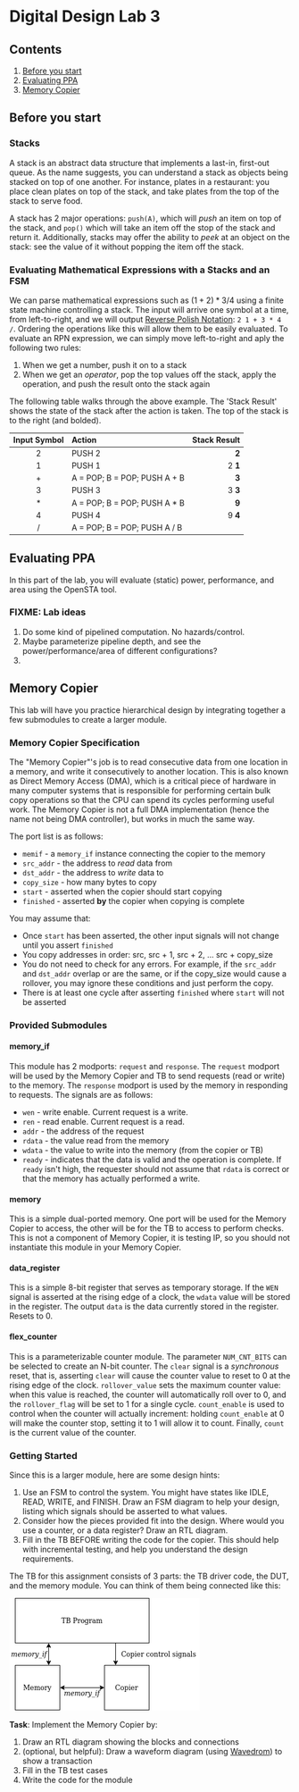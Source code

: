# Digital Design Lab 3

## Contents
1. [Before you start](#before-you-start)
2. [Evaluating PPA](#evaluating-ppa)
2. [Memory Copier](#memory-copier)

## Before you start

### Stacks
A stack is an abstract data structure that implements a last-in, first-out queue. As the name suggests, you can understand a stack as objects being stacked on top of one another. For instance, plates in a restaurant: you place clean plates on top of the stack, and take plates from the top of the stack to serve food.

A stack has 2 major operations: `push(A)`, which will *push* an item on top of the stack, and `pop()` which will take an item off the stop of the stack and return it. Additionally, stacks may offer the ability to *peek* at an object on the stack: see the value of it without popping the item off the stack.

### Evaluating Mathematical Expressions with a Stacks and an FSM
We can parse mathematical expressions such as $(1 + 2) * 3 / 4$ using a finite state machine controlling a stack. The input will arrive one symbol at a time, from left-to-right, and we will output [Reverse Polish Notation](): `2 1 + 3 * 4 /`. Ordering the operations like this will allow them to be easily evaluated. To evaluate an RPN expression, we can simply move left-to-right and aply the following two rules:
1. When we get a number, push it on to a stack
2. When we get an *operator*, pop the top values off the stack, apply the operation, and push the result onto the stack again

The following table walks through the above example. The 'Stack Result' shows the state of the stack after the action is taken. The top of the stack is to the right (and bolded).

| Input Symbol | Action | Stack Result |
|:------------:|:-------|-------------:|
| 2 | PUSH 2 | **2** |
| 1 | PUSH 1 | 2 **1** |
| + | A = POP; B = POP; PUSH A + B | **3** |
| 3 | PUSH 3 | 3 **3** |
| * | A = POP; B = POP; PUSH A * B | **9** |
| 4 | PUSH 4 | 9 **4** |
| / | A = POP; B = POP; PUSH A / B | 


## Evaluating PPA
In this part of the lab, you will evaluate (static) power, performance, and area using the OpenSTA tool. 


### FIXME: Lab ideas
1. Do some kind of pipelined computation. No hazards/control.
2. Maybe parameterize pipeline depth, and see the power/performance/area of different configurations?
3. 

## Memory Copier
This lab will have you practice hierarchical design by integrating together a few submodules to create a larger module.

### Memory Copier Specification
The "Memory Copier"'s job is to read consecutive data from one location in a memory, and write it consecutively to another location. This is also known as Direct Memory Access (DMA), which is a critical piece of hardware in many computer systems that is responsible for performing certain bulk copy operations so that the CPU can spend its cycles performing useful work. The Memory Copier is not a full DMA implementation (hence the name not being DMA controller), but works in much the same way.

The port list is as follows:
- `memif` - a `memory_if` instance connecting the copier to the memory
- `src_addr` - the address to *read* data from
- `dst_addr` - the address to *write* data to
- `copy_size` - how many bytes to copy
- `start` - asserted when the copier should start copying
- `finished` - asserted **by** the copier when copying is complete

You may assume that:
- Once `start` has been asserted, the other input signals will not change until you assert `finished`
- You copy addresses in order: src, src + 1, src + 2, ... src + copy_size
- You do not need to check for any errors. For example, if the `src_addr` and `dst_addr` overlap or are the same, or if the copy_size would cause a rollover, you may ignore these conditions and just perform the copy.
- There is at least one cycle after asserting `finished` where `start` will not be asserted

### Provided Submodules
#### memory_if
This module has 2 modports: `request` and `response`. The `request` modport will be used by the Memory Copier and TB to send requests (read or write) to the memory. The `response` modport is used by the memory in responding to requests. The signals are as follows:
- `wen` - write enable. Current request is a write.
- `ren` - read enable. Current request is a read.
- `addr` - the address of the request
- `rdata` - the value read from the memory
- `wdata` - the value to write into the memory (from the copier or TB)
- `ready` - indicates that the data is valid and the operation is complete. If `ready` isn't high, the requester should not assume that `rdata` is correct or that the memory has actually performed a write.

#### memory
This is a simple dual-ported memory. One port will be used for the Memory Copier to access, the other will be for the TB to access to perform checks. This is not a component of Memory Copier, it is testing IP, so you should not instantiate this module in your Memory Copier.

#### data_register
This is a simple 8-bit register that serves as temporary storage. If the `WEN` signal is asserted at the rising edge of a clock, the `wdata` value will be stored in the register. The output `data` is the data currently stored in the register. Resets to 0.

#### flex_counter
This is a parameterizable counter module. The parameter `NUM_CNT_BITS` can be selected to create an N-bit counter. The `clear` signal is a *synchronous* reset, that is, asserting `clear` will cause the counter value to reset to 0 at the rising edge of the clock. `rollover_value` sets the maximum counter value: when this value is reached, the counter will automatically roll over to 0, and the `rollover_flag` will be set to 1 for a single cycle. `count_enable` is used to control when the counter will actually increment: holding `count_enable` at 0 will make the counter stop, setting it to 1 will allow it to count. Finally, `count` is the current value of the counter.

### Getting Started
Since this is a larger module, here are some design hints:
1. Use an FSM to control the system. You might have states like IDLE, READ, WRITE, and FINISH. Draw an FSM diagram to help your design, listing which signals should be asserted to what values.
2. Consider how the pieces provided fit into the design. Where would you use a counter, or a data register? Draw an RTL diagram.
3. Fill in the TB BEFORE writing the code for the copier. This should help with incremental testing, and help you understand the design requirements.

The TB for this assignment consists of 3 parts: the TB driver code, the DUT, and the memory module. You can think of them being connected like this:

![TB Setup](./doc/copier_tb.png)

**Task**: Implement the Memory Copier by:
1. Draw an RTL diagram showing the blocks and connections
2. (optional, but helpful): Draw a waveform diagram (using [Wavedrom](https://wavedrom.com/)) to show a transaction
3. Fill in the TB test cases
4. Write the code for the module
